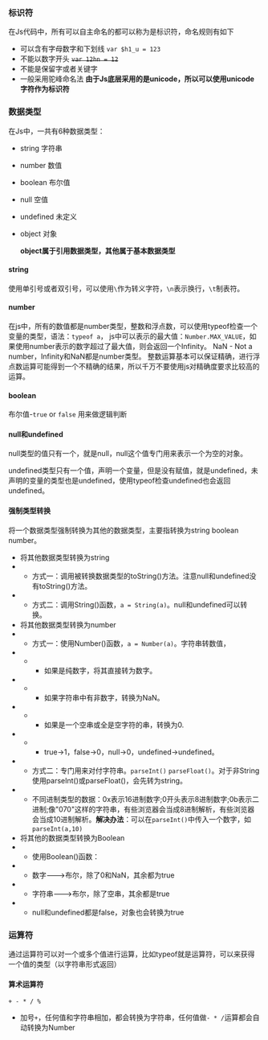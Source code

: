 ### 标识符
在Js代码中，所有可以自主命名的都可以称为是标识符，命名规则有如下
- 可以含有字母数字和下划线 `var $h1_u = 123`
- 不能以数字开头 ~~`var 12hn = 12`~~
- 不能是保留字或者关键字
- 一般采用驼峰命名法
**由于Js底层采用的是unicode，所以可以使用unicode字符作为标识符**

### 数据类型
在Js中，一共有6种数据类型：
- string 字符串
- number 数值
- boolean 布尔值
- null 空值
- undefined 未定义
- object 对象

  **object属于引用数据类型，其他属于基本数据类型**

#### string
使用单引号或者双引号，可以使用`\`作为转义字符，`\n`表示换行，`\t`制表符。
#### number
在js中，所有的数值都是number类型，整数和浮点数，可以使用typeof检查一个变量的类型，语法：`typeof a`，
js中可以表示的最大值：`Number.MAX_VALUE`，如果使用number表示的数字超过了最大值，则会返回一个Infinity。
NaN - Not a number，Infinity和NaN都是number类型。
整数运算基本可以保证精确，进行浮点数运算可能得到一个不精确的结果，所以千万不要使用js对精确度要求比较高的运算。
#### boolean
布尔值-`true` or `false` 用来做逻辑判断
#### null和undefined
null类型的值只有一个，就是null，null这个值专门用来表示一个为空的对象。

undefined类型只有一个值，声明一个变量，但是没有赋值，就是undefined，未声明的变量的类型也是undefined，使用typeof检查undefined也会返回undefined。

#### 强制类型转换
将一个数据类型强制转换为其他的数据类型，主要指转换为string boolean number。
- 将其他数据类型转换为string
- - 方式一：调用被转换数据类型的toString()方法。注意null和undefined没有toString()方法。
- - 方式二：调用String()函数，`a = String(a)`。null和undefined可以转换。
- 将其他数据类型转换为number
- - 方式一：使用Number()函数，`a = Number(a)`。字符串转数值，
- - - 如果是纯数字，将其直接转为数字。
- - - 如果字符串中有非数字，转换为NaN。
- - - 如果是一个空串或全是空字符的串，转换为0.
- - - true->1，false->0，null->0，undefined->undefined。
- - 方式二：专门用来对付字符串。`parseInt()` `parseFloat()`。对于非String使用parseInt()或parseFloat()，会先转为string。
- - 不同进制类型的数据：0x表示16进制数字;0开头表示8进制数字;0b表示二进制;像"070"这样的字符串，有些浏览器会当成8进制解析，有些浏览器会当成10进制解析。**解决办法**：可以在`parseInt()`中传入一个数字，如`parseInt(a,10)`
- 将其他的数据类型转换为Boolean
- - 使用Boolean()函数：
- - 数字--->布尔，除了0和NaN，其余都为true
- - 字符串--->布尔，除了空串，其余都是true
- - null和undefined都是false，对象也会转换为true

### 运算符
通过运算符可以对一个或多个值进行运算，比如typeof就是运算符，可以来获得一个值的类型（以字符串形式返回）
#### 算术运算符
`+ - * / %`
- 加号`+`，任何值和字符串相加，都会转换为字符串，任何值做`- * /`运算都会自动转换为Number